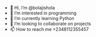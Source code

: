 - 👋 Hi, I’m @bolajishola
- 👀 I’m interested in programming
- 🌱 I’m currently learning Python 
- 💞️ I’m looking to collaborate on projects
- 📫 How to reach me +2348112355457

<!---
bolajishola/bolajishola is a ✨ special ✨ repository because its `README.md` (this file) appears on your GitHub profile.
You can click the Preview link to take a look at your changes.
--->
